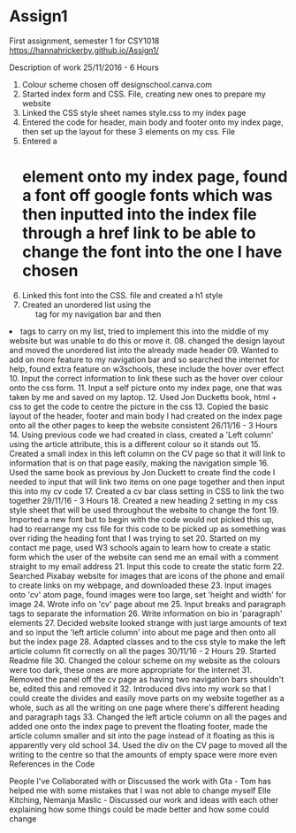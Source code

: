 # Assign1
First assignment, semester 1 for CSY1018
https://hannahrickerby.github.io/Assign1/

Description of work
25/11/2016 - 6 Hours
01. Colour scheme chosen off designschool.canva.com
02. Started index form and CSS. File, creating new ones to prepare my website
03. Linked the CSS style sheet names style.css to my index page
04. Entered the code for header, main body and footer onto my index page, then
   set up the layout for these 3 elements on my css. File
05. Entered a <h1> element onto my index page, found a font off google fonts which
   was then inputted into the index file through a href link to be able to change
   the font into the one I have chosen
06. Linked this font into the CSS. file and created a h1 style
07. Created an unordered list using the <ul> tag for my navigation bar and then
   <li> tags to carry on my list, tried to implement this into the middle of my
    website but was unable to do this or move it.
08. changed the design layout and moved the unordered list into the already made
   header
09. Wanted to add on more feature to my navigation bar and so searched the internet
   for help, found extra feature on w3schools, these include the hover over effect
10. Input the correct information to link these such as the hover over colour onto
    the css form.
11. Input a self picture onto my index page, one that was taken by me and saved on
    my laptop.
12. Used Jon Ducketts book, html + css to get the code to centre the picture in the
    css
13. Copied the basic layout of the header, footer and main body I had created on the
    index page onto all the other pages to keep the website consistent
26/11/16 - 3 Hours
14. Using previous code we had created in class, created a 'Left column' using the
    article attribute, this is a different colour so it stands out
15. Created a small index in this left column on the CV page so that it will link to
    information that is on that page easily, making the navigation simple
16. Used the same book as previous by Jon Duckett to create find the code I needed to
    input that will link two items on one page together and then input this into my
    cv code
17. Created a cv bar class setting in CSS to link the two together
29/11/16 - 3 Hours
18. Created a new heading 2 setting in my css style sheet that will be used throughout
    the website to change the font
19. Imported a new font but to begin with the code would not picked this up, had to
    rearrange my css file for this code to be picked up as something was over riding
    the heading font that I was trying to set
20. Started on my contact me page, used W3 schools again to learn how to create a
    static form which the user of the website can send me an email with a comment
    straight to my email address
21. Input this code to create the static form
22. Searched Pixabay website for images that are icons of the phone and email to create
    links on my webpage, and downloaded these
23. Input images onto 'cv' atom page, found images were too large, set 'height and
    width' for image
24. Wrote info on 'cv' page about me
25. Input breaks and paragraph tags to separate the information
26. Write information on bio in 'paragraph' elements
27. Decided website looked strange with just large amounts of text and so input the
    'left article column' into about me page and then onto all but the index page
28. Adapted classes and to the css style to make the left article column fit correctly
    on all the pages
30/11/16 - 2 Hours
29. Started Readme file
30. Changed the colour scheme on my website as the colours were too dark, these ones are
    more appropriate for the internet
31. Removed the panel off the cv page as having two navigation bars shouldn't be, edited
    this and removed it
32. Introduced divs into my work so that I could create the divides and easily move parts
    on my website together as a whole, such as all the writing on one page where there's
    different heading and paragraph tags
33. Changed the left article column on all the pages and added one onto the index page to
    prevent the floating footer, made the article column smaller and sit into the page
    instead of it floating as this is apparently very old school
34. Used the div on the CV page to moved all the writing to the centre so that the amounts
    of empty space were more even
References in the Code
<!--Email image Pixabay (2016) Images pixabay [online] https://pixabay.com/en/mail-message-email-send-message-1454733/ [Accessed 26/11/16]-->
<!--Phone image Pixabay (2016) Images pixabay [online] https://pixabay.com/en/phone-call-call-now-telephone-1439841/[Accessed 26/11/16] -->
<!--Email form W3Schools (2016) Website Html Forms W3Schools.com [online] Available from: http://www.w3schools.com/html/tryit.asp?filename=tryhtml_form_mail [Accessed 26/11/16]-->
<!-- a href links to information on the same page Duckett, J, (2011) HTML & CSS Design and build websites,United states of America and Canada, John Wiley and Sons, inc. -->
<!--Canva (2016) Website Color Schemes. Cannva Learn[Online] Available form: https://designschool.canva.com/blog/website-color-schemes/ [Accesses 24/11/2016]-->
<!--.UL code
W3Schools (2016) Website navigation bars. W3Schools.com [online] Available from: http://www.w3schools.com/css/css_navbar.asp [Accessed 25/11/16]-->
<!--.li code
W3Schools (2016) Website navigation bars. W3Schools.com [online] Available from: http://www.w3schools.com/css/css_navbar.asp [Accessed 25/11/16]-->
<!--.li a:hover code
W3Schools (2016) Website navigation bars. W3Schools.com [online] Available from: http://www.w3schools.com/css/css_navbar.asp [25/11/16]-->

People I've Collaborated with or Discussed the work with
Gta - Tom has helped me with some mistakes that I was not able to change myself
Elle Kitching, Nemanja Maslic - Discussed our work and ideas with each other explaining how some things could be made better
and how some could change
